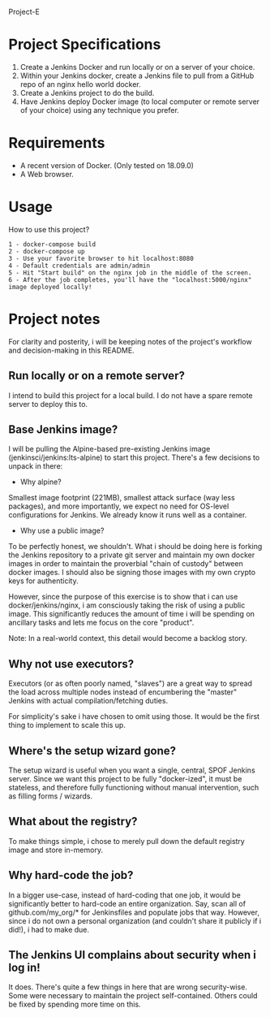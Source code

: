 Project-E

# Project Specifications

1. Create a Jenkins Docker and run locally or on a server of your choice.
2. Within your Jenkins docker, create a Jenkins file to pull from a GitHub repo of an nginx
hello world docker.
3. Create a Jenkins project to do the build.
4. Have Jenkins deploy Docker image (to local computer or remote server of your
choice) using any technique you prefer.

# Requirements
* A recent version of Docker. (Only tested on 18.09.0)
* A Web browser.

# Usage
How to use this project?

```
1 - docker-compose build
2 - docker-compose up
3 - Use your favorite browser to hit localhost:8080
4 - Default credentials are admin/admin
5 - Hit "Start build" on the nginx job in the middle of the screen.
6 - After the job completes, you'll have the "localhost:5000/nginx" image deployed locally!
```

# Project notes
For clarity and posterity, i will be keeping notes of the project's workflow and decision-making in this README.

## Run locally or on a remote server?
I intend to build this project for a local build. I do not have a spare remote server to deploy this to.

## Base Jenkins image?
I will be pulling the Alpine-based pre-existing Jenkins image (jenkinsci/jenkins:lts-alpine) to start this project. There's a few decisions to unpack in there:

* Why alpine?

Smallest image footprint (221MB), smallest attack surface (way less packages), and more importantly, we expect no need for OS-level configurations for Jenkins. We already know it runs well as a container.

* Why use a public image?

To be perfectly honest, we shouldn't. What i should be doing here is forking the Jenkins repository to a private git server and maintain my own docker images in order to maintain the proverbial "chain of custody" between docker images. I should also be signing those images with my own crypto keys for authenticity.

However, since the purpose of this exercise is to show that i can use docker/jenkins/nginx, i am consciously taking the risk of using a public image. This significantly reduces the amount of time i will be spending on ancillary tasks and lets me focus on the core "product".

Note: In a real-world context, this detail would become a backlog story.

## Why not use executors?
Executors (or as often poorly named, "slaves") are a great way to spread the load across multiple nodes instead of encumbering the "master" Jenkins with actual compilation/fetching duties.

For simplicity's sake i have chosen to omit using those. It would be the first thing to implement to scale this up.

## Where's the setup wizard gone?
The setup wizard is useful when you want a single, central, SPOF Jenkins server. Since we want this project to be fully "docker-ized", it must be stateless, and therefore fully functioning without manual intervention, such as filling forms / wizards.

## What about the registry?
To make things simple, i chose to merely pull down the default registry image and store in-memory.

## Why hard-code the job?
In a bigger use-case, instead of hard-coding that one job, it would be significantly better to hard-code an entire organization. Say, scan all of github.com/my_org/* for Jenkinsfiles and populate jobs that way.
However, since i do not own a personal organization (and couldn't share it publicly if i did!), i had to make due.

## The Jenkins UI complains about security when i log in!
It does. There's quite a few things in here that are wrong security-wise. Some were necessary to maintain the project self-contained. Others could be fixed by spending more time on this.
